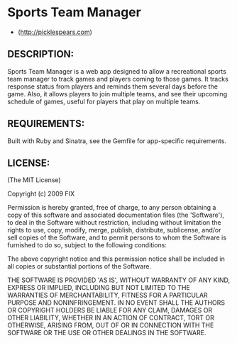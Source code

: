 # Sports Team Manager

* (http://picklespears.com)

## DESCRIPTION:

Sports Team Manager is a web app designed to allow a recreational sports team manager to track games and players coming to those games.  It tracks response status from players and reminds them several days before the game.  Also, it allows players to join multiple teams, and see their upcoming schedule of games, useful for players that play on multiple teams.

## REQUIREMENTS:

Built with Ruby and Sinatra, see the Gemfile for app-specific requirements.

## LICENSE:

(The MIT License)

Copyright (c) 2009 FIX

Permission is hereby granted, free of charge, to any person obtaining
a copy of this software and associated documentation files (the
'Software'), to deal in the Software without restriction, including
without limitation the rights to use, copy, modify, merge, publish,
distribute, sublicense, and/or sell copies of the Software, and to
permit persons to whom the Software is furnished to do so, subject to
the following conditions:

The above copyright notice and this permission notice shall be
included in all copies or substantial portions of the Software.

THE SOFTWARE IS PROVIDED 'AS IS', WITHOUT WARRANTY OF ANY KIND,
EXPRESS OR IMPLIED, INCLUDING BUT NOT LIMITED TO THE WARRANTIES OF
MERCHANTABILITY, FITNESS FOR A PARTICULAR PURPOSE AND NONINFRINGEMENT.
IN NO EVENT SHALL THE AUTHORS OR COPYRIGHT HOLDERS BE LIABLE FOR ANY
CLAIM, DAMAGES OR OTHER LIABILITY, WHETHER IN AN ACTION OF CONTRACT,
TORT OR OTHERWISE, ARISING FROM, OUT OF OR IN CONNECTION WITH THE
SOFTWARE OR THE USE OR OTHER DEALINGS IN THE SOFTWARE.

